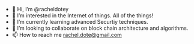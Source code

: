 - 👋 Hi, I’m @racheldotey
- 👀 I’m interested in the Internet of things. All of the things!
- 🌱 I’m currently learning advanced Securtiy techniques.
- 💞️ I’m looking to collaborate on block chain architecture and algorithms. 
- 📫 How to reach me rachel.dote@gmail.com

<!---
racheldotey/racheldotey is a ✨ special ✨ repository because its `README.md` (this file) appears on your GitHub profile.
You can click the Preview link to take a look at your changes.
--->
